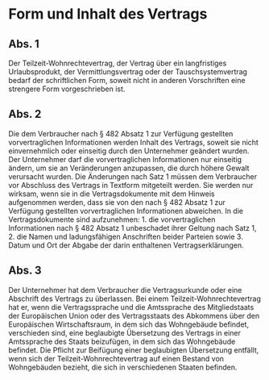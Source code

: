 # Form und Inhalt des Vertrags



## Abs. 1

 Der Teilzeit-Wohnrechtevertrag, der Vertrag über ein langfristiges Urlaubsprodukt, der Vermittlungsvertrag oder der Tauschsystemvertrag bedarf der schriftlichen Form, soweit nicht in anderen Vorschriften eine strengere Form vorgeschrieben ist.

## Abs. 2

 Die dem Verbraucher nach § 482 Absatz 1 zur Verfügung gestellten vorvertraglichen Informationen werden Inhalt des Vertrags, soweit sie nicht einvernehmlich oder einseitig durch den Unternehmer geändert wurden. Der Unternehmer darf die vorvertraglichen Informationen nur einseitig ändern, um sie an Veränderungen anzupassen, die durch höhere Gewalt verursacht wurden. Die Änderungen nach Satz 1 müssen dem Verbraucher vor Abschluss des Vertrags in Textform mitgeteilt werden. Sie werden nur wirksam, wenn sie in die Vertragsdokumente mit dem Hinweis aufgenommen werden, dass sie von den nach § 482 Absatz 1 zur Verfügung gestellten vorvertraglichen Informationen abweichen. In die Vertragsdokumente sind aufzunehmen:  1.
 die vorvertraglichen Informationen nach § 482 Absatz 1 unbeschadet ihrer Geltung nach Satz 1,
 2.
 die Namen und ladungsfähigen Anschriften beider Parteien sowie
 3.
 Datum und Ort der Abgabe der darin enthaltenen Vertragserklärungen.


## Abs. 3

 Der Unternehmer hat dem Verbraucher die Vertragsurkunde oder eine Abschrift des Vertrags zu überlassen. Bei einem Teilzeit-Wohnrechtevertrag hat er, wenn die Vertragssprache und die Amtssprache des Mitgliedstaats der Europäischen Union oder des Vertragsstaats des Abkommens über den Europäischen Wirtschaftsraum, in dem sich das Wohngebäude befindet, verschieden sind, eine beglaubigte Übersetzung des Vertrags in einer Amtssprache des Staats beizufügen, in dem sich das Wohngebäude befindet. Die Pflicht zur Beifügung einer beglaubigten Übersetzung entfällt, wenn sich der Teilzeit-Wohnrechtevertrag auf einen Bestand von Wohngebäuden bezieht, die sich in verschiedenen Staaten befinden. 


